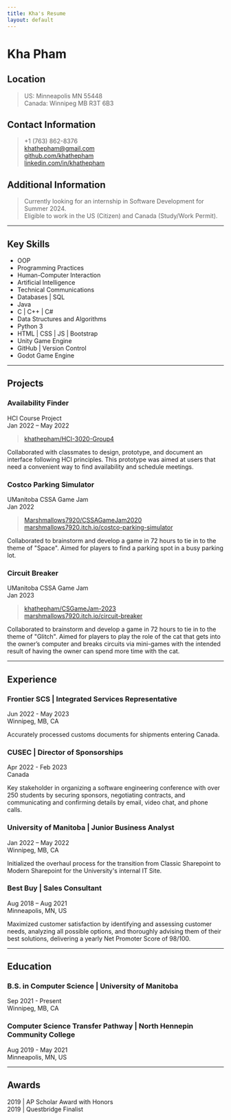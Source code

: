```yaml
---
title: Kha's Resume
layout: default
---
```


# Kha Pham

## Location

> US:     Minneapolis MN 55448  
Canada: Winnipeg MB  R3T 6B3

## Contact Information

> +1 (763) 862-8376  
> <khathepham@gmail.com>  
> [github.com/khathepham](www.github.com/khathepham)  
> [linkedin.com/in/khathepham](www.linkedin.com/in/khathepham)

## Additional Information

> Currently looking for an internship in Software Development for Summer 2024.  
Eligible to work in the US (Citizen) and Canada (Study/Work Permit).

---

## Key Skills

* OOP
* Programming Practices
* Human-Computer Interaction
* Artificial Intelligence
* Technical Communications  
* Databases \| SQL
* Java
* C \| C++ \| C\#
* Data Structures and Algorithms
* Python 3
* HTML \| CSS \| JS \| Bootstrap
* Unity Game Engine
* GitHub \| Version Control
* Godot Game Engine

---

## Projects

### Availability Finder

HCI Course Project  
Jan 2022 – May 2022  
> [khathepham/HCI-3020-Group4](https://github.com/khathepham/HCI-3020-Group4)

Collaborated with classmates to design, prototype, and document an interface following HCI principles. This prototype was aimed at users that need a convenient way to find availability and schedule meetings.

### Costco Parking Simulator

UManitoba CSSA Game Jam  
Jan 2022
> [Marshmallows7920/CSSAGameJam2020](https://github.com/Marshmallows7920/CSSAGameJam2022)  
[marshmallows7920.itch.io/costco-parking-simulator](https://marshmallows7920.itch.io/costco-parking-simulator)

Collaborated to brainstorm and develop a game in 72 hours to tie in to the theme of "Space". Aimed for players to find a parking spot in a busy parking lot.

### Circuit Breaker

UManitoba CSSA Game Jam  
Jan 2023  
> [khathepham/CSGameJam-2023](https://github.com/khathepham/CSGameJam-2023)  
[marshmallows7920.itch.io/circuit-breaker](https://marshmallows7920.itch.io/circuit-breaker)

Collaborated to brainstorm and develop a game in 72 hours to tie in to the theme of "Glitch". Aimed for players to play the role of the cat that gets into the owner’s computer and breaks circuits via mini-games with the intended result of having the owner can spend more time with the cat.

---

## Experience

### Frontier SCS | Integrated Services Representative

Jun 2022 - May 2023  
Winnipeg, MB, CA

Accurately processed customs documents for shipments entering Canada.

### CUSEC | Director of Sponsorships

Apr 2022 - Feb 2023  
Canada

Key stakeholder in organizing a software engineering conference with over 250 students by securing sponsors, negotiating contracts, and communicating and confirming details by email, video chat, and phone calls.

### University of Manitoba | Junior Business Analyst

Jan 2022 – May 2022  
Winnipeg, MB, CA

Initialized the overhaul process for the transition from Classic Sharepoint to Modern Sharepoint for the University's internal IT Site.

### Best Buy | Sales Consultant

Aug 2018 – Aug 2021  
Minneapolis, MN, US

Maximized customer satisfaction by identifying and assessing customer
needs, analyzing all possible options, and thoroughly advising them of their
best solutions, delivering a yearly Net Promoter Score of 98/100.

---

## Education

### B.S. in Computer Science | University of Manitoba

Sep 2021 - Present  
Winnipeg, MB, CA

### Computer Science Transfer Pathway | North Hennepin Community College

Aug 2019 - May 2021  
Minneapolis, MN, US

---

## Awards  

2019 \| AP Scholar Award with Honors  
2019 \| Questbridge Finalist
